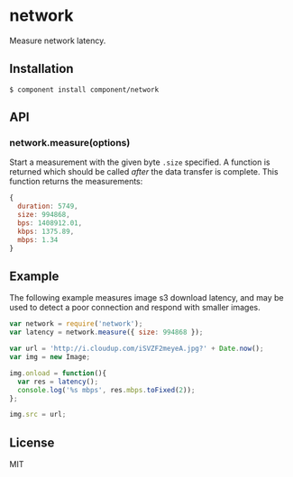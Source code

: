 
# network

  Measure network latency.

## Installation

    $ component install component/network

## API

### network.measure(options)

  Start a measurement with the given byte `.size` specified. A function
  is returned which should be called _after_ the data transfer is complete. This
  function returns the measurements:

```js
{
  duration: 5749,
  size: 994868,
  bps: 1408912.01,
  kbps: 1375.89,
  mbps: 1.34
}
```

## Example

  The following example measures image s3 download latency, and may be used
  to detect a poor connection and respond with smaller images.

```js
var network = require('network');
var latency = network.measure({ size: 994868 });

var url = 'http://i.cloudup.com/iSVZF2meyeA.jpg?' + Date.now();
var img = new Image;

img.onload = function(){
  var res = latency();
  console.log('%s mbps', res.mbps.toFixed(2));
};

img.src = url;
```

## License

  MIT
